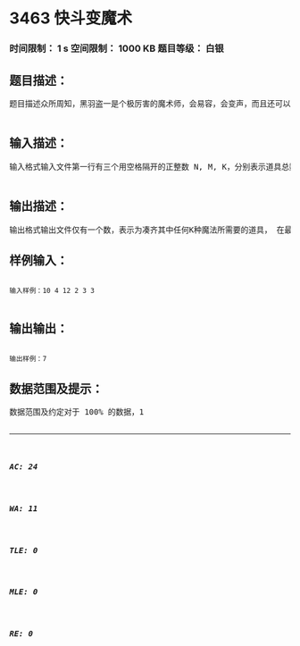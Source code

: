 # 3463 快斗变魔术   
### 时间限制： 1 s     空间限制： 1000 KB     题目等级： 白银  
## 题目描述：  

<pre>
题目描述众所周知，黑羽盗一是个极厉害的魔术师，会易容，会变声，而且还可以在不戴夜视眼睛的情况下躲过红外线，怪盗基德是他的真面目，其子黑羽快斗从小在他的熏陶下学会变魔术，他牢牢地记住父亲的教诲：“无论什么时候，都不能忘记Poker Face. ”，后来为调查八年前父亲失踪的真相，最后当上了第二代怪盗基德。一开始，父亲拿给快斗君一个大箱子，里面摆放着N件小巧玲珑的魔术道具，有纸牌、魔方、打火机等等，显然把它们放在衣袋里是非常方便的事情。由于快斗君接近400的超高智商，他在倒出箱子里所有道具后的第一分钟就想到，这N件魔术道具总共可以变出M个魔术，第i个魔术需要道具件数为 A 件，其中 = , 每一件道具最多用于表演一个魔术，也最多会在表演一个魔术的时候用到。没过多久，他自行脑补了所有的M个魔术，于是准备表演其中任意K个魔术给他的父亲看看。不知怎么回事，箱子里的道具已经被他整得一团糟，由于道具数量实在太多，他不想把全部道具都倒出来找，只好从箱子里把道具一件一件地随机拿出来。他开始思考，为凑齐其中任意K个魔法所需要的道具并藏到自己的衣袋，在最坏情况下最少需要从箱子里随机取出多少道具呢？为了解决这个问题，他打起了你的电话……  

</pre>
  
  
## 输入描述：  

<pre>
输入格式输入文件第一行有三个用空格隔开的正整数 N, M, K，分别表示道具总数量，可表演的魔术总数量，以及准备在父亲面前表演的魔术数量。第二行有M个用空格隔开的非负整数，其中第i个整数表示 A , 表示第i个魔术需要的道具数量。  

</pre>
  
  
## 输出描述：  

<pre>
输出格式输出文件仅有一个数，表示为凑齐其中任何K种魔法所需要的道具， 在最坏情况下最少需要从箱子里随机取出的道具数量。
</pre>
  
  
## 样例输入：  

<pre><code>
输入样例：10 4 12 2 3 3  

</code></pre>
  
  
## 输出输出：  

<pre><code>
输出样例：7
</code></pre>
  
  
## 数据范围及提示：  

<pre>
数据范围及约定对于 100% 的数据，1<K<M<N<500000.提示“快斗君，你这个高智商都不会解决这个问题么？你在卖萌吧！”“……”  

</pre>
  
  
***  

##### AC: 24  
##### WA: 11  
##### TLE: 0  
##### MLE: 0  
##### RE: 0  
